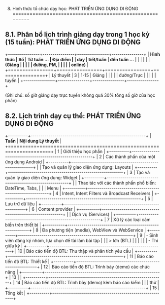 8. Hình thức tổ chức dạy học: PHÁT TRIỂN ỨNG DỤNG DI ĐỘNG
=========================================================

8.1. Phân bổ lịch trình giảng dạy trong 1 học kỳ (15 tuần): PHÁT TRIỂN ỨNG DỤNG DI ĐỘNG
---------------------------------------------------------------------------------------

+----------------+----------------+----------------+----------------+
| **Hình thức    | **Số           | **Từ tuần ...  | **Địa điểm**   |
| dạy**          | tiết/tuần**    | đến tuần ...** |                |
|                |                |                | **(Giảng       |
|                |                |                | đường, PM,     |
|                |                |                | online)**      |
+================+================+================+================+
| Lý thuyết      | 3              | 1-15           | Giảng          |
|                |                |                | đường/Trực     |
|                |                |                | tuyến          |
+----------------+----------------+----------------+----------------+

(Ghi chú: số giờ giảng dạy trực tuyến không quá 30% tổng số giờ của học
phần)

8.2. Lịch trình dạy cụ thể: PHÁT TRIỂN ỨNG DỤNG DI ĐỘNG
-------------------------------------------------------

+----------+----------------------------------------------------------+
| **Tuần** | **Nội dung Lý thuyết**                                   |
+==========+==========================================================+
| 1        | Giới thiệu học phần                                      |
+----------+----------------------------------------------------------+
| 2        | Các thành phần của một ứng dụng Android                  |
+----------+----------------------------------------------------------+
|          | Tạo và quản lý giao diện ứng dụng: Layouts               |
+----------+----------------------------------------------------------+
| 3        | Tạo và quản lý giao diện ứng dụng: Widget                |
+----------+----------------------------------------------------------+
|          | Thao tác với các thành phần phổ biến: DateTime, Tabs,    |
|          | Menu                                                     |
+----------+----------------------------------------------------------+
| 4        | Intent, Intent Filters và Broadcast Receivers            |
+----------+----------------------------------------------------------+
| 5        | Lưu trữ dữ liệu                                          |
+----------+----------------------------------------------------------+
| 6        | Content provider                                         |
+----------+----------------------------------------------------------+
|          | Dịch vụ (Services)                                       |
+----------+----------------------------------------------------------+
| 7        | Xử lý các loại cảm biến trên thiết bị                    |
+----------+----------------------------------------------------------+
| 8        | Đa phương tiện (media), WebView và WebService            |
+----------+----------------------------------------------------------+
| 9        | -   Sinh viên đăng ký nhóm, lựa chọn đề tài làm bài tập  |
|          |     > lớn (BTL)                                          |
|          |                                                          |
|          | -   Thi giữa kỳ                                          |
+----------+----------------------------------------------------------+
| 10       | Báo cáo tiến độ BTL: Thu thập và phân tích yêu cầu       |
+----------+----------------------------------------------------------+
| 11       | Báo cáo tiến độ BTL: Thiết kế                            |
+----------+----------------------------------------------------------+
| 12       | Báo cáo tiến độ BTL: Trình bày (demo) các chức năng      |
+----------+----------------------------------------------------------+
| 13       |                                                          |
+----------+----------------------------------------------------------+
| 14       | Báo cáo tiến độ BTL: Trình bày (demo) kèm báo cáo kiểm   |
|          | thử                                                      |
+----------+----------------------------------------------------------+
| 15       | Tổng kết                                                 |
+----------+----------------------------------------------------------+

